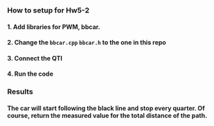 ### How to setup for Hw5-2

#### 1. Add libraries for PWM, bbcar.

#### 2. Change the `bbcar.cpp` `bbcar.h` to the one in this repo

#### 3. Connect the QTI

#### 4. Run the code

### Results

#### The car will start following the black line and stop every quarter. Of course, return the measured value for the total distance of the path.
